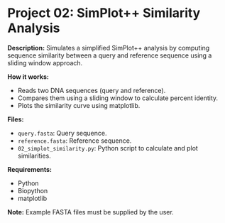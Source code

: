 # Project 02: SimPlot++ Similarity Analysis

**Description:**
Simulates a simplified SimPlot++ analysis by computing sequence similarity between a query and reference sequence using a sliding window approach.

**How it works:**
- Reads two DNA sequences (query and reference).
- Compares them using a sliding window to calculate percent identity.
- Plots the similarity curve using matplotlib.

**Files:**
- `query.fasta`: Query sequence.
- `reference.fasta`: Reference sequence.
- `02_simplot_similarity.py`: Python script to calculate and plot similarities.

**Requirements:**
- Python
- Biopython
- matplotlib

**Note:** Example FASTA files must be supplied by the user.
